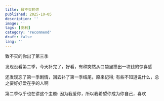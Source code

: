 ```yaml
---
title: 致不灭的你
published: 2025-10-05
description: ''
image: ''
tags: [安利]
category: 'recommend'
draft: false 
lang: ''
---
```


致不灭的你出了第三季

发现没看第二季，今天补完了，好看，有种突然从口袋里摸出一块钱的惊喜感

还发现忘了第一季剧情，回去补了第一季结尾，原来记得; 有些不知道说什么，总之要好好爱在乎的人啊

第二季似乎也在讲这个主题: 因为我爱你，所以我希望你成为你自己，喜欢
